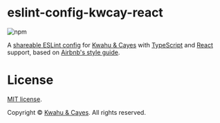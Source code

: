 # eslint-config-kwcay-react

![npm](https://img.shields.io/npm/v/eslint-config-kwcay-react)

A [shareable ESLint config](http://eslint.org/docs/developer-guide/shareable-configs) for [Kwahu & Cayes](https://kwcay.co) with [TypeScript](https://www.typescriptlang.org) and [React](https://reactjs.org) support, based on [Airbnb's style guide](https://github.com/airbnb/javascript).

# License

[MIT license](LICENSE).

Copyright © [Kwahu & Cayes](https://kwcay.co). All rights reserved.

